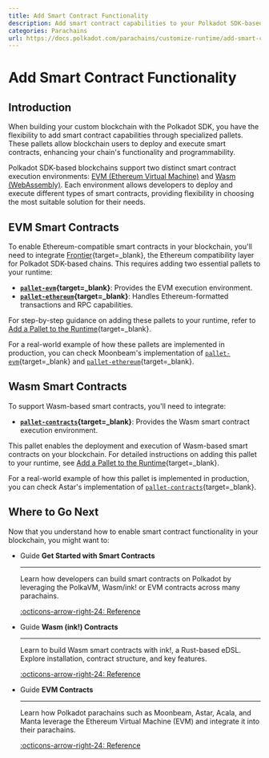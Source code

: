 ```yaml
---
title: Add Smart Contract Functionality
description: Add smart contract capabilities to your Polkadot SDK-based blockchain. Explore EVM and Wasm integration for enhanced chain functionality.
categories: Parachains
url: https://docs.polkadot.com/parachains/customize-runtime/add-smart-contract-functionality/
---
```


# Add Smart Contract Functionality

## Introduction

When building your custom blockchain with the Polkadot SDK, you have the flexibility to add smart contract capabilities through specialized pallets. These pallets allow blockchain users to deploy and execute smart contracts, enhancing your chain's functionality and programmability.

Polkadot SDK-based blockchains support two distinct smart contract execution environments: [EVM (Ethereum Virtual Machine)](#evm-smart-contracts) and [Wasm (WebAssembly)](#wasm-smart-contracts). Each environment allows developers to deploy and execute different types of smart contracts, providing flexibility in choosing the most suitable solution for their needs.

## EVM Smart Contracts

To enable Ethereum-compatible smart contracts in your blockchain, you'll need to integrate [Frontier](https://github.com/polkadot-evm/frontier){target=\_blank}, the Ethereum compatibility layer for Polkadot SDK-based chains. This requires adding two essential pallets to your runtime:

- **[`pallet-evm`](https://github.com/polkadot-evm/frontier/tree/master/frame/evm){target=\_blank}**: Provides the EVM execution environment.
- **[`pallet-ethereum`](https://github.com/polkadot-evm/frontier/tree/master/frame/ethereum){target=\_blank}**: Handles Ethereum-formatted transactions and RPC capabilities.

For step-by-step guidance on adding these pallets to your runtime, refer to [Add a Pallet to the Runtime](/parachains/customize-runtime/add-existing-pallets/){target=\_blank}.

For a real-world example of how these pallets are implemented in production, you can check Moonbeam's implementation of [`pallet-evm`](https://github.com/moonbeam-foundation/moonbeam/blob/9e2ddbc9ae8bf65f11701e7ccde50075e5fe2790/runtime/moonbeam/src/lib.rs#L532){target=\_blank} and [`pallet-ethereum`](https://github.com/moonbeam-foundation/moonbeam/blob/9e2ddbc9ae8bf65f11701e7ccde50075e5fe2790/runtime/moonbeam/src/lib.rs#L698){target=\_blank}.

## Wasm Smart Contracts

To support Wasm-based smart contracts, you'll need to integrate:

- **[`pallet-contracts`](https://docs.rs/pallet-contracts/latest/pallet_contracts/index.html#contracts-pallet){target=\_blank}**: Provides the Wasm smart contract execution environment.

This pallet enables the deployment and execution of Wasm-based smart contracts on your blockchain. For detailed instructions on adding this pallet to your runtime, see [Add a Pallet to the Runtime](/parachains/customize-runtime/add-existing-pallets/){target=\_blank}.

For a real-world example of how this pallet is implemented in production, you can check Astar's implementation of [`pallet-contracts`](https://github.com/AstarNetwork/Astar/blob/b6f7a408d31377130c3713ed52941a06b5436402/runtime/astar/src/lib.rs#L693){target=\_blank}.

## Where to Go Next

Now that you understand how to enable smart contract functionality in your blockchain, you might want to:

<div class="grid cards" markdown>

-   <span class="badge guide">Guide</span> __Get Started with Smart Contracts__

    ---

    Learn how developers can build smart contracts on Polkadot by leveraging the PolkaVM, Wasm/ink! or EVM contracts across many parachains.

    [:octicons-arrow-right-24: Reference](/smart-contracts/get-started/)

-   <span class="badge guide">Guide</span> __Wasm (ink!) Contracts__

    ---

    Learn to build Wasm smart contracts with ink!, a Rust-based eDSL. Explore installation, contract structure, and key features.

    [:octicons-arrow-right-24: Reference](/smart-contracts/overview/#wasm-ink)
    
-   <span class="badge guide">Guide</span> __EVM Contracts__

    ---

    Learn how Polkadot parachains such as Moonbeam, Astar, Acala, and Manta leverage the Ethereum Virtual Machine (EVM) and integrate it into their parachains.

    [:octicons-arrow-right-24: Reference](/smart-contracts/overview/#parachain-contracts)

</div>
